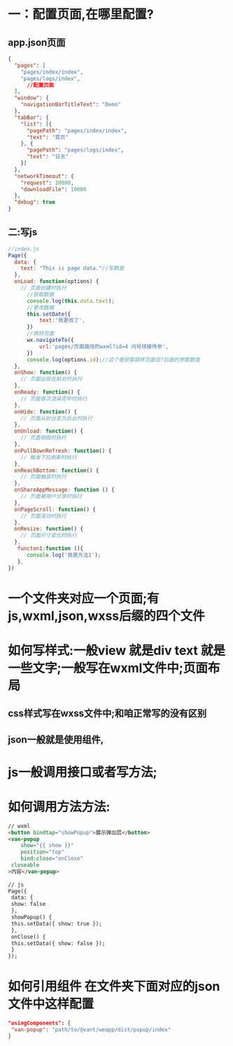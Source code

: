 # 一：配置页面,在哪里配置?

## 		app.json页面

```json
{
  "pages": [
    "pages/index/index",
    "pages/logs/index",
      //配置页面
  ],
  "window": {
    "navigationBarTitleText": "Demo"
  },
  "tabBar": {
    "list": [{
      "pagePath": "pages/index/index",
      "text": "首页"
    }, {
      "pagePath": "pages/logs/index",
      "text": "日志"
    }]
  },
  "networkTimeout": {
    "request": 10000,
    "downloadFile": 10000
  },
  "debug": true
}
```

## 二:写js

```js
//index.js
Page({
  data: {
    text: "This is page data."//写数据
  },
  onLoad: function(options) {
    // 页面创建时执行
      //获取数据
      console.log(this.data.text);
      //更改数据
      this.setDate({
          text:'我更改了',
      })
      //跳转页面
      wx.navigateTo({
          url:'pages/页面路径的wxml?id=4 问号拼接传参',
      })
      console.log(options.id);//这个是获取跳转页面后?后面的参数数值
  },
  onShow: function() {
    // 页面出现在前台时执行
  },
  onReady: function() {
    // 页面首次渲染完毕时执行
  },
  onHide: function() {
    // 页面从前台变为后台时执行
  },
  onUnload: function() {
    // 页面销毁时执行
  },
  onPullDownRefresh: function() {
    // 触发下拉刷新时执行
  },
  onReachBottom: function() {
    // 页面触底时执行
  },
  onShareAppMessage: function () {
    // 页面被用户分享时执行
  },
  onPageScroll: function() {
    // 页面滚动时执行
  },
  onResize: function() {
    // 页面尺寸变化时执行
  },
   functon1:function (){
      console.log('我是方法1');
   },
})
```

# 一个文件夹对应一个页面;有js,wxml,json,wxss后缀的四个文件

# 如何写样式:一般view 就是div   text 就是 一些文字;一般写在wxml文件中;页面布局

## css样式写在wxss文件中;和咱正常写的没有区别

## json一般就是使用组件,

# js一般调用接口或者写方法;





# 如何调用方法方法:

```html
// wxml
<button bindtap="showPopup">展示弹出层</button>
<van-popup
    show="{{ show }}"
    position="top"
    bind:close="onClose"
 closeable
>内容</van-popup>
 
// js
Page({
 data: {
 show: false
 },
 showPopup() {
 this.setData({ show: true });
 },
 onClose() {
 this.setData({ show: false });
 }
});
```





# 如何引用组件  在文件夹下面对应的json文件中这样配置

```json
"usingComponents": {
 "van-popup": "path/to/@vant/weapp/dist/popup/index"
}
```

